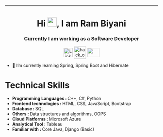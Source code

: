 <hr>
  <h1 align="center">Hi <img src="https://github.com/TheDudeThatCode/TheDudeThatCode/blob/master/Assets/Hi.gif" width="30px">, I am Ram Biyani </h1>
  <h3 align="center">Currently I am working as a Software Developer</h3>
<p align="center">
  <a href="https://www.linkedin.com/in/rambiyani/" target="blank"><img align="center" src="https://icon2.cleanpng.com/20180320/rbe/kisspng-linkedin-computer-icons-social-media-professional-png-linkedin-transparent-5ab1766dcafc38.5216273615215796298314.jpg" alt="LinkedIn" height="30" width="30" /></a>  
   <a href="https://www.hackerrank.com/ramsbiyani" target="blank"><img align="center" src="https://cdn.worldvectorlogo.com/logos/hackerrank.svg" alt="hack_ovindu" height="40" width="40" /></a>
   <a href = "mailto: biyaniram36@gmail.com"><img align="center" src="https://seeklogo.com/images/G/gmail-new-2020-logo-32DBE11BB4-seeklogo.com.png" height="30" width="40" /></a>

<!-- 🔭 At that movement I am doing BCA (Bachelors of Computer Application) -->
- 🌱 I’m currently learning Spring, Spring Boot and Hibernate
<!-- - 👯 open source contributor -->
<!-- - 💬 Ask me about **MongoDB** **Express** **React JS** **Node JS** -->
<!-- - 📫 How to reach me: aliashfak178@gmail.com -->
<!-- - 😄 Pronouns: Pronouns: I, you, he, it, they, this -->
<!-- - ⚡  Fun fact: I spend almost 5-6 hours Learning everyday -->




# Technical Skills

- <b>Programming Languages    :   </b> C++, C#, Python                      
- <b>Frontend technologies	  :   </b> HTML, CSS, JavaScript, Bootstrap     
- <b>Database                 :   </b> SQL                                  
- <b>Others                   :   </b> Data structures and algorithms, OOPS 
- <b>Cloud Platforms          :   </b> Microsoft Azure                      
- <b>Analytical Tool	        :   </b> Tableau                              
- <b>Familiar with	          :   </b> Core Java, Django (Basic)            


<!--  -->
<!-- <b>Porgramming Languages :</b> C++, C#, Python  -->
